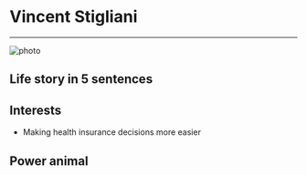 # Vincent Stigliani

---

![photo](http://www.fancyhands.com/images/default-avatar-250x250.png)

## Life story in 5 sentences

## Interests
- Making health insurance decisions more easier

## Power animal
